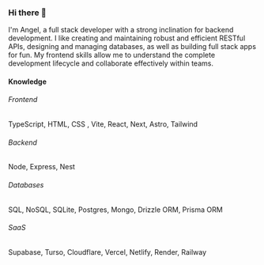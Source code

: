 ### Hi there 👋

I'm Angel, a full stack developer with a strong inclination for backend development. I like creating and maintaining robust and efficient RESTful APIs, designing and managing databases, as well as building full stack apps for fun. My frontend skills allow me to understand the complete development lifecycle and collaborate effectively within teams.

#### Knowledge

###### Frontend
TypeScript, HTML, CSS
, Vite, React, Next, Astro, Tailwind

###### Backend
Node, Express, Nest

###### Databases
SQL, NoSQL, SQLite, Postgres, Mongo, Drizzle ORM, Prisma ORM

###### SaaS
Supabase, Turso, Cloudflare, Vercel, Netlify, Render, Railway

